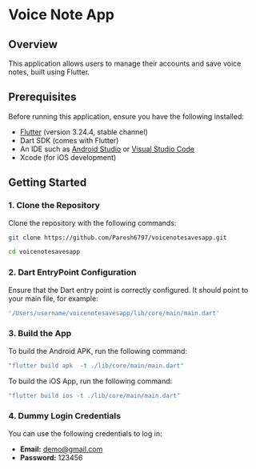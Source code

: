 # Voice Note App

## Overview

This application allows users to manage their accounts and save voice notes, built using Flutter.

## Prerequisites

Before running this application, ensure you have the following installed:

- [Flutter](https://flutter.dev/docs/get-started/install) (version 3.24.4, stable channel)
- Dart SDK (comes with Flutter)
- An IDE such as [Android Studio](https://developer.android.com/studio) or [Visual Studio Code](https://code.visualstudio.com/)
- Xcode (for iOS development)

## Getting Started

### 1. Clone the Repository

Clone the repository with the following commands:
```bash
git clone https://github.com/Paresh6797/voicenotesavesapp.git
```
```bash
cd voicenotesavesapp
```

### 2. Dart EntryPoint Configuration

Ensure that the Dart entry point is correctly configured. It should point to your main file, 
for example:
```bash
'/Users/username/voicenotesavesapp/lib/core/main/main.dart'
```

### 3. Build the App

To build the Android APK, run the following command:
```bash
"flutter build apk  -t ./lib/core/main/main.dart"
```

To build the iOS App, run the following command:
```bash
"flutter build ios -t ./lib/core/main/main.dart"
```

### 4. Dummy Login Credentials
You can use the following credentials to log in:

- **Email:** demo@gmail.com
- **Password:** 123456